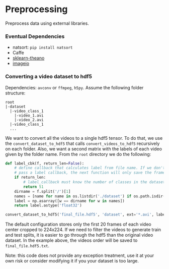 # Preprocessing

Preprocess data using external libraries.

### Eventual Dependencies
* natsort: `pip install natsort`
* Caffe
* [sklearn-theano](https://github.com/sklearn-theano/sklearn-theano)
* [imageio](https://github.com/imageio/imageio.git)

### Converting a video dataset to hdf5
Dependencies: `avconv` or `ffmpeg`, `h5py`.
Assume the following folder structure:
```
root
|-dataset
  |-video_class_1
    |-video_1.avi
    |-video_2.avi
  |-video_class_1
  ...
```

We want to convert all the videos to a single hdf5 tensor. To do that,
we use the `convert_dataset_to_hdf5` that calls `convert_videos_to_hdf5`
recursively on each folder. Also, we want a second matrix with the labels of
each video given by the folder name. From the `root` directory we do the
following:
```python
def label_cbk(f, return_len=False):
    # define callback that calculates label from file name. If we don't
    # pass a label callback, the next function will only save the frames.
    if return_len:
        # label_callback must know the number of classes in the dataset
        return 51
    dirname = f.split('/')[1]
    names = [name for name in os.listdir('./dataset') if os.path.isdir(os.path.join('./dataset', name))]
    label = np.asarray([w == dirname for w in names])
    return label.astype('float32')

convert_dataset_to_hdf5('final_file.hdf5', 'dataset', ext='*.avi', label_callback=label_cbk, convert='avconv')
```

The default configuration stores only the first 20 frames of each video center cropped
to 224x224.
If we need to filter the videos to generate train and test splits, it is easier to go through the hdf5 than
the original video dataset. In the example above, the videos order will be
saved to `final_file.hdf5.txt`.

Note: this code does not provide any exception treatment, use it at your
own risk or consider modifying it if you your dataset is too large.
